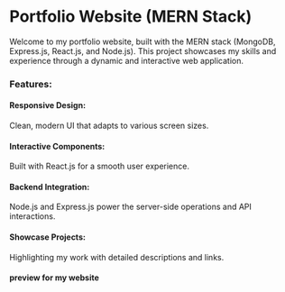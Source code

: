 <h1>Portfolio Website (MERN Stack)</h1>
Welcome to my portfolio website, built with the MERN stack (MongoDB, Express.js, React.js, and Node.js). This project showcases my skills and experience through a dynamic and interactive web application.

<h3>Features:</h3>

<h4>Responsive Design:</h4> Clean, modern UI that adapts to various screen sizes.
<h4>Interactive Components:</h4> Built with React.js for a smooth user experience.
<h4>Backend Integration:</h4> Node.js and Express.js power the server-side operations and API interactions.
<h4>Showcase Projects:</h4> Highlighting my work with detailed descriptions and links.


<h4>preview for my website</h4>
